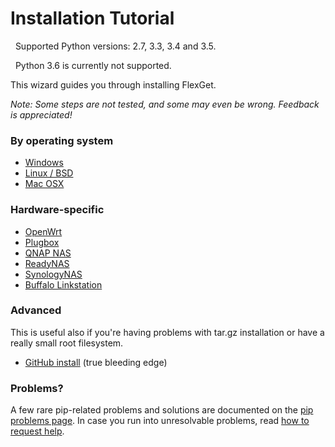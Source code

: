# Installation Tutorial
<div class="alert alert-info" role="info">
  
  <span class="glyphicon glyphicon-info-sign"></span>
  &nbsp; Supported Python versions: 2.7, 3.3, 3.4 and 3.5.
</div>
<div class="alert alert-danger" role="info">
  
  <span class="glyphicon glyphicon-info-sign"></span>
  &nbsp; Python 3.6 is currently not supported.
</div>
This wizard guides you through installing FlexGet.

*Note: Some steps are not tested, and some may even be wrong. Feedback is appreciated!*


### By operating system
 * [Windows](/InstallWizard/Windows)
 * [Linux / BSD](/InstallWizard/Linux)
 * [Mac OSX](/InstallWizard/OSX)

### Hardware-specific
 * [OpenWrt](/InstallWizard/OpenWrt)
 * [Plugbox](/InstallWizard/Plugbox)
 * [QNAP NAS](/InstallWizard/QNAP)
 * [ReadyNAS](/InstallWizard/ReadyNAS)
 * [SynologyNAS](/InstallWizard/SynologyNAS)
 * [Buffalo Linkstation](/InstallWizard/BuffaloLinkstation)

### Advanced
This is useful also if you're having problems with tar.gz installation or have a really small root filesystem.

 * [GitHub install](/GitHubInstall) (true bleeding edge)

### Problems?
A few rare pip-related problems and solutions are documented on the [pip problems page](/PipProblems).
In case you run into unresolvable problems, read [how to request help](/NeedHelp).